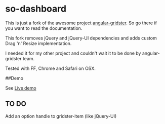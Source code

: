 so-dashboard
============

This is just a fork of the awesome project <a href="https://github.com/ManifestWebDesign/angular-gridster">angular-gridster</a>. So go there if you want to read the documentation.

This fork removes jQuery and jQuery-UI dependencies and adds custom Drag 'n' Resize implementation. 

I needed it for my other project and couldn't wait it to be done by angular-gridster team. 


Tested with FF, Chrome and Safari on OSX.  

##Demo

See <a href="http://rawgit.com/SekibOmazic/so-dashboard/master/index.html">Live demo</a>



## TO DO

Add an option handle to gridster-item (like jQuery-UI)
